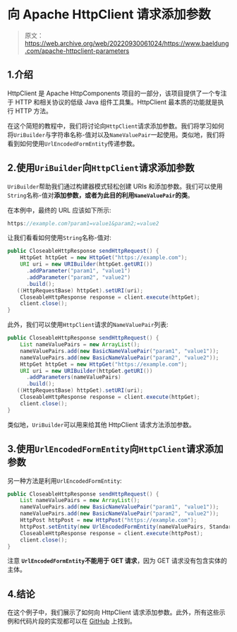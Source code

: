 # 向 Apache HttpClient 请求添加参数

> 原文：<https://web.archive.org/web/20220930061024/https://www.baeldung.com/apache-httpclient-parameters>

## 1.介绍

HttpClient 是 Apache HttpComponents 项目的一部分，该项目提供了一个专注于 HTTP 和相关协议的低级 Java 组件工具集。HttpClient 最本质的功能就是执行 HTTP 方法。

在这个简短的教程中，我们将讨论向`HttpClient`请求添加参数。我们将学习如何将`UriBuilder`与字符串名称-值对以及`NameValuePair`一起使用。类似地，我们将看到如何使用`UrlEncodedFormEntity`传递参数。

## 2.使用`UriBuilder`向`HttpClient`请求添加参数

`UriBuilder`帮助我们通过构建器模式轻松创建 URIs 和添加参数。我们可以使用`String`名称-值对**添加参数，或者为此目的利用`NameValuePair`的类**。

在本例中，最终的 URL 应该如下所示:

```java
https://example.com?param1=value1&param2;=value2
```

让我们看看如何使用`String`名称-值对:

```java
public CloseableHttpResponse sendHttpRequest() {
    HttpGet httpGet = new HttpGet("https://example.com");
    URI uri = new URIBuilder(httpGet.getURI())
      .addParameter("param1", "value1")
      .addParameter("param2", "value2")
      .build();
   ((HttpRequestBase) httpGet).setURI(uri);
    CloseableHttpResponse response = client.execute(httpGet);
    client.close();
}
```

此外，我们可以使用`HttpClient`请求的`NameValuePair`列表:

```java
public CloseableHttpResponse sendHttpRequest() {
    List nameValuePairs = new ArrayList();
    nameValuePairs.add(new BasicNameValuePair("param1", "value1"));
    nameValuePairs.add(new BasicNameValuePair("param2", "value2"));
    HttpGet httpGet = new HttpGet("https://example.com");
    URI uri = new URIBuilder(httpGet.getURI())
      .addParameters(nameValuePairs)
      .build();
   ((HttpRequestBase) httpGet).setURI(uri);
    CloseableHttpResponse response = client.execute(httpGet);
    client.close();
}
```

类似地，`UriBuilder`可以用来给其他 HttpClient 请求方法添加参数。

## 3.使用`UrlEncodedFormEntity`向`HttpClient`请求添加参数

另一种方法是利用`UrlEncodedFormEntity`:

```java
public CloseableHttpResponse sendHttpRequest() {
    List nameValuePairs = new ArrayList();
    nameValuePairs.add(new BasicNameValuePair("param1", "value1"));
    nameValuePairs.add(new BasicNameValuePair("param2", "value2"));
    HttpPost httpPost = new HttpPost("https://example.com");
    httpPost.setEntity(new UrlEncodedFormEntity(nameValuePairs, StandardCharsets.UTF_8));
    CloseableHttpResponse response = client.execute(httpPost);
    client.close();
}
```

注意 **`UrlEncodedFormEntity`不能用于 GET 请求**，因为 GET 请求没有包含实体的主体。

## 4.结论

在这个例子中，我们展示了如何向 HttpClient 请求添加参数。此外，所有这些示例和代码片段的实现都可以在 [GitHub](https://web.archive.org/web/20220520160738/https://github.com/eugenp/tutorials/tree/master/httpclient-simple) 上找到。
